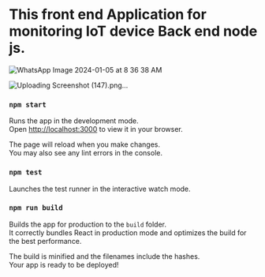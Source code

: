  # This front end Application  for monitoring IoT device Back end node js.

![WhatsApp Image 2024-01-05 at 8 36 38 AM](https://github.com/Rajkumarkanthasamy/IoT-Center/assets/143165337/8dd1531f-1e43-4917-9585-b48ac730fdbc)


![Uploading Screenshot (147).png…]()

### `npm start`

Runs the app in the development mode.\
Open [http://localhost:3000](http://localhost:3000) to view it in your browser.

The page will reload when you make changes.\
You may also see any lint errors in the console.

### `npm test`

Launches the test runner in the interactive watch mode.

### `npm run build`

Builds the app for production to the `build` folder.\
It correctly bundles React in production mode and optimizes the build for the best performance.

The build is minified and the filenames include the hashes.\
Your app is ready to be deployed!




